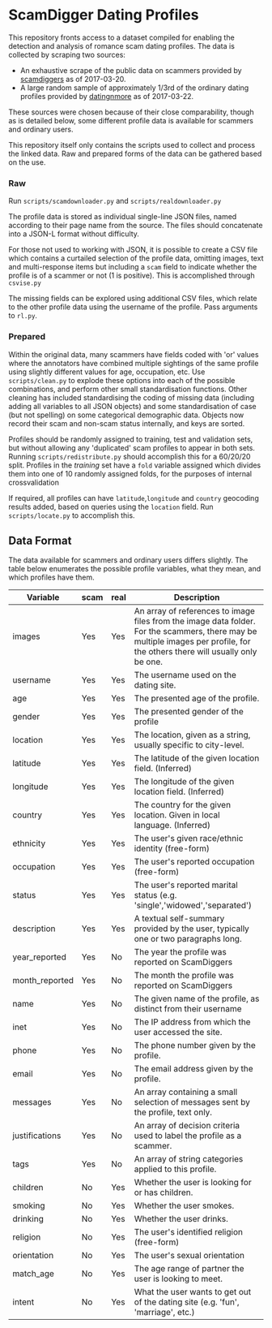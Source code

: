 # ScamDigger Dating Profiles

This repository fronts access to a dataset compiled for enabling the detection
and analysis of romance scam dating profiles. The data is collected by scraping
two sources:

+ An exhaustive scrape of the public data on scammers provided by [scamdiggers](http://scamdigger.com) as of 2017-03-20.
+ A large random sample of approximately 1/3rd of the ordinary dating profiles provided by [datingnmore](http://datingnmore.com) as of 2017-03-22. 

These sources were chosen because of their close comparability, though as is
detailed below, some different profile data is available for scammers and
ordinary users. 

This repository itself only contains the scripts used to collect and process the linked 
data. Raw and prepared forms of the data can be gathered based on the use.

### Raw

Run `scripts/scamdownloader.py` and `scripts/realdownloader.py`

The profile data is stored as individual single-line JSON files, named according
to their page name from the source. The files should concatenate into a JSON-L
format without difficulty.

For those not used to working with JSON, it is possible to create a CSV file
 which contains a curtailed selection of the profile data, omitting images, text and 
multi-response items but including a `scam` field to indicate whether the
profile is of a scammer or not (1 is positive). This is accomplished through `csvise.py`

The missing fields can be explored using additional CSV files,
which relate to the other profile data using the username of the profile. Pass arguments to `rl.py`.

### Prepared

Within the original data,
many scammers have fields coded with 'or' values where the annotators have combined multiple sightings of the same
profile using slightly different values for age, occupation, etc. Use `scripts/clean.py` to explode these options into each 
of the possible combinations, and perform other small standardisation functions. Other cleaning has included standardising the coding of missing data (including adding all variables to all JSON objects)
and some standardisation of case (but not spelling) on some categorical demographic data. Objects now record their scam
and non-scam status internally, and keys are sorted.

Profiles should be randomly assigned to
training, test and validation sets, but without allowing any 'duplicated' scam profiles to appear in both sets. Running `scripts/redistribute.py`
should accomplish this for a 60/20/20 split.  Profiles in the _training_ set have a `fold` variable assigned which
divides them into one of 10 randomly assigned folds, for the purposes of internal crossvalidation

If required, all profiles can have `latitude`,`longitude` and `country` geocoding
results added, based on queries using the `location` field. Run `scripts/locate.py` to accomplish this.

## Data Format

The data available for scammers and ordinary users differs slightly. The table
below enumerates the possible profile variables, what they mean, and which
profiles have them.

| Variable | scam | real | Description |
|----------|------|------|-------------|
| images   | Yes  | Yes  | An array of references to image files from the image data folder. For the scammers, there may be multiple images per profile, for the others there will usually only be one. |
| username   | Yes  | Yes  | The username used on the dating site. |
| age   | Yes  | Yes  | The presented age of the profile. |
| gender   | Yes  | Yes  | The presented gender of the profile |
| location   | Yes  | Yes  | The location, given as a string, usually specific to city-level. |
| latitude   | Yes  | Yes  | The latitude of the given location field. (Inferred) |
| longitude   | Yes  | Yes  | The longitude of the given location field. (Inferred) |
| country   | Yes  | Yes  | The country for the given location. Given in local language. (Inferred) |
| ethnicity | Yes | Yes | The user's given race/ethnic identity (free-form) |
| occupation | Yes | Yes | The user's reported occupation (free-form) |
| status | Yes | Yes | The user's reported marital status (e.g. 'single','widowed','separated') |
| description | Yes | Yes | A textual self-summary provided by the user, typically one or two paragraphs long. |
| year_reported | Yes | No | The year the profile was reported on ScamDiggers |
| month_reported | Yes | No | The month the profile was reported on ScamDiggers |
| name | Yes | No | The given name of the profile, as distinct from their username |
| inet | Yes | No | The IP address from which the user accessed the site. |
| phone | Yes | No | The phone number given by the profile. |
| email | Yes | No | The email address given by the profile. |
| messages | Yes | No | An array containing a small selection of messages sent by the profile, text only. |
| justifications | Yes | No | An array of decision criteria used to label the profile as a scammer. |
| tags | Yes | No | An array of string categories applied to this profile. |
| children | No | Yes | Whether the user is looking for or has children. |
| smoking | No | Yes | Whether the user smokes. |
| drinking | No | Yes | Whether the user drinks. |
| religion | No | Yes | The user's identified religion (free-form) |
| orientation | No | Yes | The user's sexual orientation |
| match_age | No | Yes | The age range of partner the user is looking to meet. |
| intent | No | Yes | What the user wants to get out of the dating site (e.g. 'fun', 'marriage', etc.) | 

